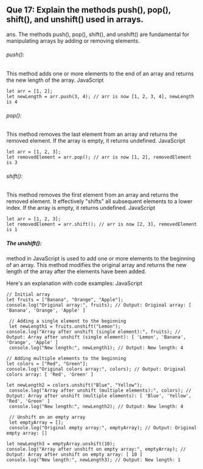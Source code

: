 ## Que 17: Explain the methods push(), pop(), shift(), and unshift() used in arrays. 

ans. The methods push(), pop(), shift(), and unshift() are fundamental for manipulating arrays by adding or removing elements. 

###### push(): 
This method adds one or more elements to the end of an array and returns the new length of the array.
JavaScript

    let arr = [1, 2];
    let newLength = arr.push(3, 4); // arr is now [1, 2, 3, 4], newLength is 4

 ###### pop():
 This method removes the last element from an array and returns the removed element. If the array is empty, it returns undefined. 
JavaScript

    let arr = [1, 2, 3];
    let removedElement = arr.pop(); // arr is now [1, 2], removedElement is 3

###### shift():
 This method removes the first element from an array and returns the removed element. It effectively "shifts" all subsequent elements to a lower index. If the array is empty, it returns undefined. 
JavaScript

    let arr = [1, 2, 3];
    let removedElement = arr.shift(); // arr is now [2, 3], removedElement is 1


##### The unshift():
method in JavaScript is used to add one or more elements to the beginning of an array. This method modifies the original array and returns the new length of the array after the elements have been added.

Here's an explanation with code examples:
JavaScript

    // Initial array
    let fruits = ["Banana", "Orange", "Apple"];
    console.log("Original array:", fruits); // Output: Original array: [ 'Banana', 'Orange', 'Apple' ]

     // Adding a single element to the beginning
     let newLength1 = fruits.unshift("Lemon");
    console.log("Array after unshift (single element):", fruits); // Output: Array after unshift (single element): [ 'Lemon', 'Banana', 'Orange', 'Apple' ]
     console.log("New length:", newLength1); // Output: New length: 4

    // Adding multiple elements to the beginning
    let colors = ["Red", "Green"];
    console.log("Original colors array:", colors); // Output: Original colors array: [ 'Red', 'Green' ]

    let newLength2 = colors.unshift("Blue", "Yellow");
     console.log("Array after unshift (multiple elements):", colors); // Output: Array after unshift (multiple elements): [ 'Blue', 'Yellow', 'Red', 'Green' ]
     console.log("New length:", newLength2); // Output: New length: 4

     // Unshift on an empty array
     let emptyArray = [];
     console.log("Original empty array:", emptyArray); // Output: Original empty array: []

    let newLength3 = emptyArray.unshift(10);
    console.log("Array after unshift on empty array:", emptyArray); // Output: Array after unshift on empty array: [ 10 ]
    console.log("New length:", newLength3); // Output: New length: 1
